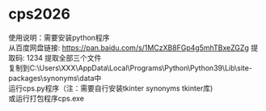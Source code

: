 # cps2026
使用说明：需要安装python程序  
从百度网盘链接: https://pan.baidu.com/s/1MCzXB8FGp4g5mhTBxeZGZg 提取码: 1234  提取全部三个文件  
复制到C:\Users\XXX\AppData\Local\Programs\Python\Python39\Lib\site-packages\synonyms\data中  
运行cps.py程序（注：需要自行安装tkinter synonyms tkinter库)  
或运行打包程序cps.exe  
